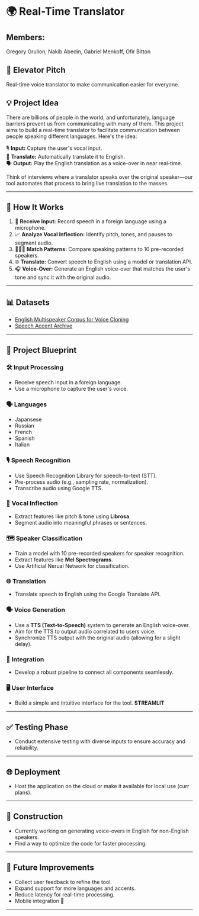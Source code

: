 # 🌍 **Real-Time Translator**

## Members:
Gregory Grullon, Nakib Abedin, Gabriel Menkoff, Ofir Bitton

## 🚀 **Elevator Pitch**
Real-time voice translator to make communication easier for everyone.

## 💡 **Project Idea**
There are billions of people in the world, and unfortunately, language barriers prevent us from communicating with many of them. This project aims to build a real-time translator to facilitate communication between people speaking different languages. Here's the idea:

🎙️ **Input:** Capture the user's vocal input.  
🔁 **Translate:** Automatically translate it to English.  
🗣️ **Output:** Play the English translation as a voice-over in near real-time.

Think of interviews where a translator speaks over the original speaker—our tool automates that process to bring live translation to the masses.

---

## 🔧 **How It Works**
1. 🎤 **Receive Input:** Record speech in a foreign language using a microphone.
2. 📈 **Analyze Vocal Inflection:** Identify pitch, tones, and pauses to segment audio.
3. 🧑‍🤝‍🧑 **Match Patterns:** Compare speaking patterns to 10 pre-recorded speakers.
4. 🌐 **Translate:** Convert speech to English using a model or translation API.
5. 🎧 **Voice-Over:** Generate an English voice-over that matches the user's tone and sync it with the original audio.

---

## 📊 **Datasets**
- [English Multispeaker Corpus for Voice Cloning](https://www.kaggle.com/datasets/mfekadu/english-multispeaker-corpus-for-voice-cloning/data)  
- [Speech Accent Archive](https://www.kaggle.com/datasets/rtatman/speech-accent-archive)  

---

## 🔨 **Project Blueprint**

### 🛠️ **Input Processing**
- Receive speech input in a foreign language.
- Use a microphone to capture the user's voice.
### 🗣️ **Languages**
  - Japansese
  - Russian
  - French
  - Spanish
  - Italian
### 🎙️ **Speech Recognition**
- Use Speech Recognition Library for speech-to-text (STT).
- Pre-process audio (e.g., sampling rate, normalization).
- Transcribe audio using Google TTS.

### 🎵 **Vocal Inflection**
- Extract features like pitch & tone using **Librosa**.
- Segment audio into meaningful phrases or sentences.

### 🗺️ **Speaker Classification**
- Train a model with 10 pre-recorded speakers for speaker recognition.
- Extract features like **Mel Spectrograms**.
- Use Artificial Nerual Network for classification.

### 🌐 **Translation**
- Translate speech to English using the Google Translate API.

### 🗣️ **Voice Generation**
- Use a **TTS (Text-to-Speech)** system to generate an English voice-over.
- Aim for the TTS to output audio correlated to users voice.
- Synchronize TTS output with the original audio (allowing for a slight delay).

### 🔗 **Integration**
- Develop a robust pipeline to connect all components seamlessly.

### 🖥️ **User Interface**
- Build a simple and intuitive interface for the tool. **STREAMLIT**

---

## ✅ **Testing Phase**
- Conduct extensive testing with diverse inputs to ensure accuracy and reliability.

---

## 🌐 **Deployment**
- Host the application on the cloud or make it available for local use (curr plans).

---

## 🚧 **Construction**
- Currently working on generating voice-overs in English for non-English speakers.
- Find a way to optimize the code for faster processing.
---

## 🚀 **Future Improvements**
- Collect user feedback to refine the tool.
- Expand support for more languages and accents.
- Reduce latency for real-time processing.
- Mobile integration 📲
---
